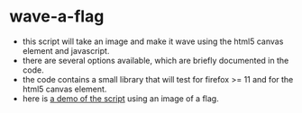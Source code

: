 wave-a-flag
===========
* this script will take an image and make it wave using the html5 canvas element and javascript.
* there are several options available, which are briefly documented in the code.
* the code contains a small library that will test for firefox >= 11 and for the html5 canvas element.
* here is [a demo of the script]( http://gmtplusone.com/wave-a-flag/ ) using an image of a flag.

